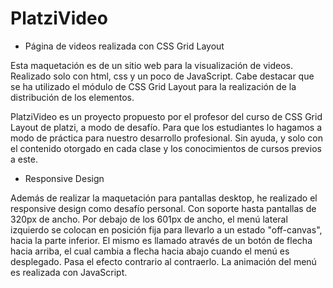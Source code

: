 # PlatziVideo

* Página de videos realizada con CSS Grid Layout

Esta maquetación es de un sitio web para la visualización de videos. Realizado solo con html, css y un poco de JavaScript. Cabe destacar que se ha utilizado el módulo de CSS Grid Layout para la realización de la distribución de los elementos.

PlatziVideo es un proyecto propuesto por el profesor del curso de CSS Grid Layout de platzi, a modo de desafío. Para que los estudiantes lo hagamos a modo de práctica para nuestro desarrollo profesional. Sin ayuda, y solo con el contenido otorgado en cada clase y los conocimientos de cursos previos a este.

* Responsive Design

Además de realizar la maquetación para pantallas desktop, he realizado el responsive design como desafío personal. Con soporte hasta pantallas de 320px de ancho. Por debajo de los 601px de ancho, el menú lateral izquierdo se colocan en posición fija para llevarlo a un estado "off-canvas", hacia la parte inferior. El mismo es llamado através de un botón de flecha hacia arriba, el cual cambia a flecha hacia abajo cuando el menú es desplegado. Pasa el efecto contrario al contraerlo. La animación del menú es realizada con JavaScript.
